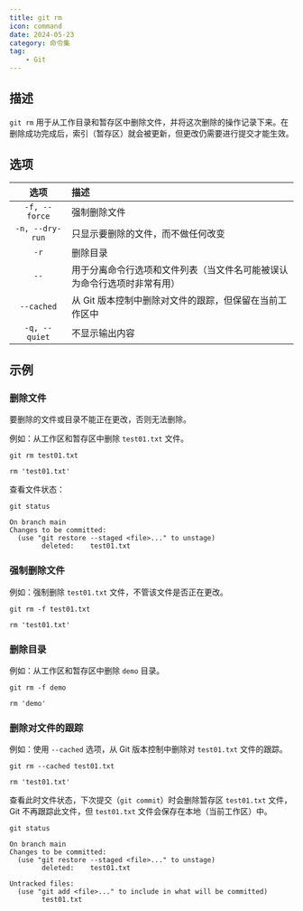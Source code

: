 ```yaml
---
title: git rm
icon: command
date: 2024-05-23
category: 命令集
tag:
    - Git
---
```


## 描述

`git rm` 用于从工作目录和暂存区中删除文件，并将这次删除的操作记录下来。在删除成功完成后，索引（暂存区）就会被更新，但更改仍需要进行提交才能生效。

## 选项

|  选项  |  描述  |
|  :----:  |  :----  |
|  `-f, --force`  |  强制删除文件  |
|  `-n, --dry-run`  |  只显示要删除的文件，而不做任何改变  |
|  `-r`  |  删除目录  |
|  `--`  |  用于分离命令行选项和文件列表（当文件名可能被误认为命令行选项时非常有用）  |
|  `--cached`  |  从 Git 版本控制中删除对文件的跟踪，但保留在当前工作区中  |
|  `-q, --quiet`  |  不显示输出内容  |

## 示例

### 删除文件

要删除的文件或目录不能正在更改，否则无法删除。

例如：从工作区和暂存区中删除 `test01.txt` 文件。

```shell
git rm test01.txt

rm 'test01.txt'
```

查看文件状态：

```shell
git status

On branch main
Changes to be committed:
  (use "git restore --staged <file>..." to unstage)
        deleted:    test01.txt
```

### 强制删除文件

例如：强制删除 `test01.txt` 文件，不管该文件是否正在更改。

```shell
git rm -f test01.txt

rm 'test01.txt'
```

### 删除目录

例如：从工作区和暂存区中删除 `demo` 目录。

```shell
git rm -f demo

rm 'demo'
```

### 删除对文件的跟踪

例如：使用 `--cached` 选项，从 Git 版本控制中删除对 `test01.txt` 文件的跟踪。

```shell
git rm --cached test01.txt

rm 'test01.txt'
```

查看此时文件状态，下次提交（`git commit`）时会删除暂存区 `test01.txt` 文件，Git 不再跟踪此文件，但 `test01.txt` 文件会保存在本地（当前工作区）中。

```shell
git status

On branch main
Changes to be committed:
  (use "git restore --staged <file>..." to unstage)
        deleted:    test01.txt

Untracked files:
  (use "git add <file>..." to include in what will be committed)
        test01.txt
```
